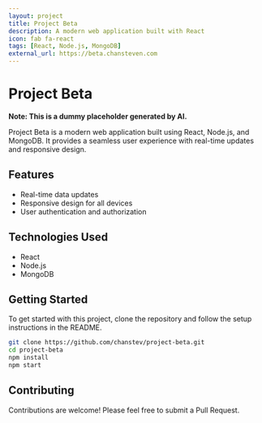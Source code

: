 ```yaml
---
layout: project
title: Project Beta
description: A modern web application built with React
icon: fab fa-react
tags: [React, Node.js, MongoDB]
external_url: https://beta.chansteven.com
---
```


# Project Beta

**Note: This is a dummy placeholder generated by AI.**

Project Beta is a modern web application built using React, Node.js, and MongoDB. It provides a seamless user experience with real-time updates and responsive design.

## Features

- Real-time data updates
- Responsive design for all devices
- User authentication and authorization

## Technologies Used

- React
- Node.js
- MongoDB

## Getting Started

To get started with this project, clone the repository and follow the setup instructions in the README.

```bash
git clone https://github.com/chanstev/project-beta.git
cd project-beta
npm install
npm start
```

## Contributing

Contributions are welcome! Please feel free to submit a Pull Request. 